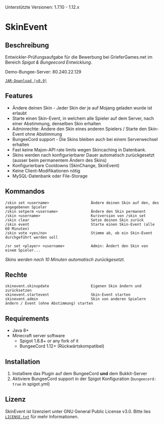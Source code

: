 Unterstützte Versionen: 1.7.10 - 1.12.x

# SkinEvent
## Beschreibung
Entwickler-Prüfungsaufgabe für die Bewerbung bei GrieferGames.net im Bereich _Spigot & Bungeecord Entwicklung_.

Demo-Bungee-Server: 80.240.22.129

[`JAR-Download (v0.9)`](https://github.com/dev-braini/SkinEvent/raw/master/JAR/SkinEvent.jar)

## Features


* Ändere deinen Skin - Jeder Skin der je auf Mojang geladen wurde ist erlaubt
* Starte einen Skin-Event, in welchem alle Spieler auf dem Server, nach einer Abstimmung, denselben Skin erhalten
* Adminrechte: Ändere den Skin eines anderen Spielers / Starte den Skin-Event ohne Abstimmung
* BungeeCord support - Die Skins bleiben auch bei einem Serverwechsel erhalten
* Fast keine Majon-API rate limits wegen Skincaching in Datenbank.
* Skins werden nach konfigurierbarer Dauer automatisch zurückgesetzt (ausser beim permanentem Ändern des Skins)
* Konfigurierbare Cooldowns (SkinChange, SkinEvent)
* Keine Client-Modifikationen nötig
* MySQL-Datenbank oder File-Storage

## Kommandos

    /skin set <username>                   Ändere deinen Skin auf den, des angegebenen Spieler 
    /skin setperm <username>               Ändere den Skin permanent
    /skin <username>                       Kurzversion von /skin set
    /skin clear                            Setze deinen Skin zurück
    /skin event                            Starte einen Skin-Event (alle 60 Minuten)
    /skin vote <yes/no>                    Stimme ab, ob ein Skin-Event durchgeführt werden soll
                
    /sr set <player> <username>            Admin: Ändert den Skin von einem Spieler...

_Skins werden nach 10 Minuten automatisch zurückgesetzt._

## Rechte

    skinevent.skinupdate                   Eigenen Skin ändern und zurücksetzen
    skinevent.startevent                   Skin-Event starten
    skinevent.admin                        Skin von anderen Spielern ändern / Event (ohne Abstimmung) starten

## Requirements

* Java 8+
* Minecraft server software
    * Spigot 1.8.8+ or any fork of it
    * BungeeCord 1.12+ (Rückwärtskompatibel)

## Installation

1. Installiere das Plugin auf dem BungeeCord **und** dem Bukkit-Server
2. Aktiviere BungeeCord support in der Spigot Konfiguration (`bungeecord: true` in spigot.yml)

## Lizenz
SkinEvent ist lizenziert unter  GNU General Public License v3.0. Bitte lies [`LICENSE.txt`](https://github.com/dev-braini/SkinEvent/blob/master/LICENSE) für mehr Informationen.